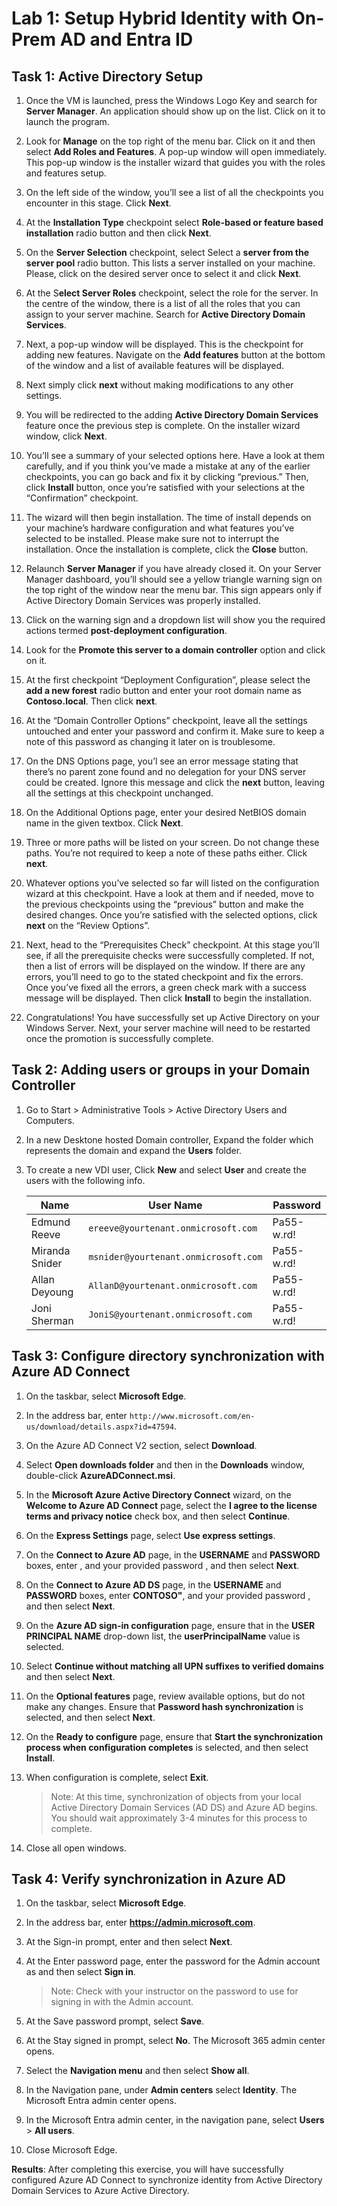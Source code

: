 # Lab 1: Setup Hybrid Identity with On-Prem AD and Entra ID

## Task 1: Active Directory Setup

1. Once the VM is launched, press the Windows Logo Key and search for **Server Manager**. An application should show up on the list. Click on it to launch the program.
  
1. Look for **Manage** on the top right of the menu bar. Click on it and then select **Add Roles and Features**. A pop-up window will open immediately. This pop-up window is the installer wizard that guides you with the roles and features setup.
   
1. On the left side of the window, you’ll see a list of all the checkpoints you encounter in this stage. Click **Next**.
   
1. At the **Installation Type** checkpoint select **Role-based or feature based installation** radio button and then click **Next**.
   
1. On the **Server Selection** checkpoint, select Select a **server from the server pool** radio button. This lists a server installed on your machine. Please, click on the desired server once to select it and click **Next**.
   
1. At the S**elect Server Roles** checkpoint, select the role for the server. In the centre of the window, there is a list of all the roles that you can assign to your server machine. Search for **Active Directory Domain Services**.
   
1. Next, a pop-up window will be displayed. This is the checkpoint for adding new features. Navigate on the **Add features** button at the bottom of the window and a list of available features will be displayed.
   
1. Next simply click **next** without making modifications to any other settings.
   
1. You will be redirected to the adding **Active Directory Domain Services** feature once the previous step is complete. On the installer wizard window, click **Next**.
    
1. You’ll see a summary of your selected options here. Have a look at them carefully, and if you think you’ve made a mistake at any of the earlier checkpoints, you can go back and fix it by clicking “previous.” Then, click **Install** button, once you’re satisfied with your selections at the “Confirmation” checkpoint.
   
1. The wizard will then begin installation. The time of install depends on your machine’s hardware configuration and what features you’ve selected to be installed. Please make sure not to interrupt the installation. Once the installation is complete, click the **Close** button.
   
1. Relaunch **Server Manager** if you have already closed it. On your Server Manager dashboard, you’ll should see a yellow triangle warning sign on the top right of the window near the menu bar. This sign appears only if Active Directory Domain Services was properly installed.
   
1. Click on the warning sign and a dropdown list will show you the required actions termed **post-deployment configuration**.
   
1. Look for the **Promote this server to a domain controller** option and click on it.

1. At the first checkpoint “Deployment Configuration”, please select the **add a new forest** radio button and enter your root domain name as **Contoso.local**. Then click **next**.

1. At the “Domain Controller Options” checkpoint, leave all the settings untouched and enter your password and confirm it. Make sure to keep a note of this password as changing it later on is troublesome.

1. On the DNS Options page, you’l see an error message stating that there’s no parent zone found and no delegation for your DNS server could be created. Ignore this message and click the **next** button, leaving all the settings at this checkpoint unchanged.

1. On the Additional Options page, enter your desired NetBIOS domain name in the given textbox. Click **Next**.

1. Three or more paths will be listed on your screen. Do not change these paths. You’re not required to keep a note of these paths either. Click **next**.

1. Whatever options you’ve selected so far will listed on the configuration wizard at this checkpoint. Have a look at them and if needed, move to the previous checkpoints using the “previous” button and make the desired changes. Once you’re satisfied with the selected options, click **next** on the “Review Options”.

1. Next, head to the “Prerequisites Check” checkpoint. At this stage you’ll see, if all the prerequisite checks were successfully completed. If not, then a list of errors will be displayed on the window. If there are any errors, you’ll need to go to the stated checkpoint and fix the errors. Once you’ve fixed all the errors, a green check mark with a success message will be displayed. Then click **Install** to begin the installation.

1. Congratulations! You have successfully set up Active Directory on your Windows Server. Next, your server machine will need to be restarted once the promotion is successfully complete.

## Task 2: Adding users or groups in your Domain Controller

1. Go to Start > Administrative Tools > Active Directory Users and Computers.

1. In a new Desktone hosted Domain controller, Expand the folder which represents the domain and expand the **Users** folder.

1. To create a new VDI user, Click **New** and select **User** and create the users with the following info.

      | Name           | User Name                             | Password   | 
      | -------------- | ------------------------------------- | ---------- |
      | Edmund Reeve   | `ereeve@yourtenant.onmicrosoft.com`   | Pa55-w.rd! |
      | Miranda Snider | `msnider@yourtenant.onmicrosoft.com`  | Pa55-w.rd! | 
      | Allan Deyoung  | `AllanD@yourtenant.onmicrosoft.com`   | Pa55-w.rd! | 
      | Joni Sherman   | `JoniS@yourtenant.onmicrosoft.com`    | Pa55-w.rd! | 

## Task 3: Configure directory synchronization with Azure AD Connect

1. On the taskbar, select **Microsoft Edge**.

1. In the address bar, enter `http://www.microsoft.com/en-us/download/details.aspx?id=47594`.

1. On the Azure AD Connect V2 section, select **Download**. 

1. Select **Open downloads folder** and then in the **Downloads** window, double-click **AzureADConnect.msi**.

1. In the **Microsoft Azure Active Directory Connect** wizard, on the **Welcome to Azure AD Connect** page, select the **I agree to the license terms and privacy notice** check box, and then select **Continue**.

1. On the **Express Settings** page, select **Use express settings**.

1. On the **Connect to Azure AD** page, in the **USERNAME** and **PASSWORD** boxes, enter **<inject key="AzureAdUserEmail"></inject>**, and your provided password **<inject key="AzureAdUserPassword"></inject>**, and then select **Next**.

1. On the **Connect to Azure AD DS** page, in the **USERNAME** and **PASSWORD** boxes, enter **CONTOSO\"<inject key="AdminUserEmail"></inject>**, and your provided password **<inject key="AdminUserPassword"></inject>**, and then select **Next**.

1. On the **Azure AD sign-in configuration** page, ensure that in the **USER PRINCIPAL NAME** drop-down list, the **userPrincipalName** value is selected. 

1. Select **Continue without matching all UPN suffixes to verified domains** and then select **Next**.

1. On the **Optional features** page, review available options, but do not make any changes. Ensure that **Password hash synchronization** is selected, and then select **Next**.

1. On the **Ready to configure** page, ensure that **Start the synchronization process when configuration completes** is selected, and then select **Install**.

1. When configuration is complete, select **Exit**.  

      > Note: At this time, synchronization of objects from your local Active Directory Domain Services (AD DS) and Azure AD begins. You should wait approximately 3-4 minutes for this process to complete.

1. Close all open windows.

## Task 4: Verify synchronization in Azure AD

1. On the taskbar, select **Microsoft Edge**.

1. In the address bar, enter **https://admin.microsoft.com**.

1. At the Sign-in prompt, enter **<inject key="AzureAdUserEmail"></inject>** and then select **Next**.

1. At the Enter password page, enter the password for the Admin account as **<inject key="AzureAdUserPassword"></inject>** and then select **Sign in**. 

   > Note: Check with your instructor on the password to use for signing in with the Admin account.

1. At the Save password prompt, select **Save**.

1. At the Stay signed in prompt, select **No**. The Microsoft 365 admin center opens.

1. Select the **Navigation menu** and then select **Show all**.

1. In the Navigation pane, under **Admin centers** select **Identity**. The Microsoft Entra admin center opens.

1. In the Microsoft Entra admin center, in the navigation pane, select **Users** > **All users**.

14. Close Microsoft Edge.

**Results**: After completing this exercise, you will have successfully configured Azure AD Connect to synchronize identity from Active Directory Domain Services to Azure Active Directory.



